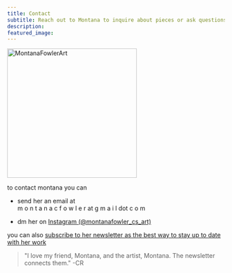 ```yaml
---
title: Contact
subtitle: Reach out to Montana to inquire about pieces or ask questions about her art practice <3
description:
featured_image: 
---
```


<!-- {% include contact-form.html %} -->

<img src="/website/images/portrait/2021_portrait-3.jpg" alt="MontanaFowlerArt" width="300"/>

to contact montana you can  

* send her an email at  
m o n t a n a c f o w l e r at g m a i l dot c o m

* dm her on <a href="https://www.instagram.com/montanafowler_cs_art/">Instagram (@montanafowler_cs_art)</a>

you can also <a href="https://montanafowler.us2.list-manage.com/subscribe?u=a53b48a7dada1d1df2268f45c&id=e5121f1348"> subscribe to her newsletter as the best way to stay up to date with her work </a>

> "I love my friend, Montana, and the artist, Montana. The newsletter connects them." -CR

<!-- We've made a contact form that you can use with [Formspree](https://formspree.io/create/jekyllthemes) to handle up to 50 submissions per month for free. You could also easily switch out the end-point to use another contact form service. -->